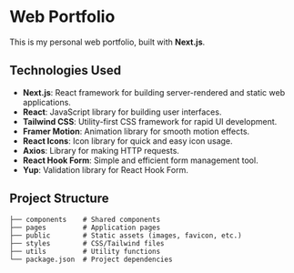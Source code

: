 # Web Portfolio
This is my personal web portfolio, built with **Next.js**.
## Technologies Used
- **Next.js**: React framework for building server-rendered and static web applications.
- **React**: JavaScript library for building user interfaces.
- **Tailwind CSS**: Utility-first CSS framework for rapid UI development.
- **Framer Motion**: Animation library for smooth motion effects.
- **React Icons**: Icon library for quick and easy icon usage.
- **Axios**: Library for making HTTP requests.
- **React Hook Form**: Simple and efficient form management tool.
- **Yup**: Validation library for React Hook Form.
## Project Structure
```plaintext
├── components    # Shared components
├── pages         # Application pages
├── public        # Static assets (images, favicon, etc.)
├── styles        # CSS/Tailwind files
├── utils         # Utility functions
└── package.json  # Project dependencies
```